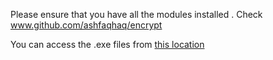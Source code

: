 Please ensure that you have all the modules installed  .
Check www.github.com/ashfaqhaq/encrypt

You can access the .exe files from [this location](https://github.com/ashfaqhaq/CDT/tree/master/CDT/dist  "/dist")

